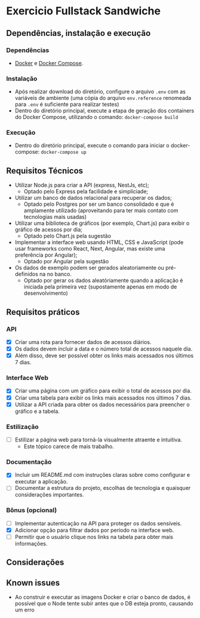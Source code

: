# Exercicio Fullstack Sandwiche

## Dependências, instalação e execução

### Dependências
* [Docker](https://www.docker.com) e [Docker Compose](https://docs.docker.com/compose/).

### Instalação
* Após realizar download do diretório, configure o arquivo `.env` com as variáveis de ambiente (uma cópia do arquivo `env.reference` renomeada para `.env` é suficiente para realizar testes)
* Dentro do diretório principal, execute a etapa de geração dos containers do Docker Compose, utilizando o comando:  ```docker-compose build```

### Execução

* Dentro do diretório principal, execute o comando para iniciar o docker-compose: ```docker-compose up```


## Requisitos Técnicos
* Utilizar Node.js para criar a API (express, NestJs, etc);
    * Optado pelo Express pela facilidade e simpliciade;
* Utilizar um banco de dados relacional para recuperar os dados;
    * Optado pelo Postgres por ser um banco consolidado e que é amplamente utilizado (aproveitando para ter mais contato com tecnologias mais usadas)
* Utilizar uma biblioteca de gráficos (por exemplo, Chart.js) para exibir o gráfico de acessos por dia;
    * Optado pelo Chart.js pela sugestão
* Implementar a interface web usando HTML, CSS e JavaScript (pode usar frameworks como React, Next, Angular, mas existe uma preferência por Angular);
    * Optado por Angular pela sugestão 
* Os dados de exemplo podem ser gerados aleatoriamente ou pré-definidos na no banco.
    * Optado por gerar os dados aleatóriamente quando a aplicação é iniciada pela primeira vez (supostamente apenas em modo de desenvolvimento)

## Requisitos práticos
### API

- [x] Criar uma rota para fornecer dados de acessos diários.
- [x] Os dados devem incluir a data e o número total de acessos naquele dia.
- [x] Além disso, deve ser possível obter os links mais acessados nos últimos 7 dias.

### Interface Web

- [x] Criar uma página com um gráfico para exibir o total de acessos por dia.
- [x] Criar uma tabela para exibir os links mais acessados nos últimos 7 dias.
- [x] Utilizar a API criada para obter os dados necessários para preencher o gráfico e a tabela.

### Estilização
- [ ] Estilizar a página web para torná-la visualmente atraente e intuitiva.
    * Este tópico carece de mais trabalho.

### Documentação
- [x] Incluir um README.md com instruções claras sobre como configurar e executar a aplicação.
- [ ] Documentar a estrutura do projeto, escolhas de tecnologia e quaisquer considerações importantes.

### Bônus (opcional)
- [ ] Implementar autenticação na API para proteger os dados sensíveis.
- [x] Adicionar opção para filtrar dados por período na interface web.
- [ ] Permitir que o usuário clique nos links na tabela para obter mais informações.

## Considerações

## Known issues
* Ao construir e executar as imagens Docker e criar o banco de dados, é possível que o Node tente subir antes que o DB esteja pronto, causando um erro

